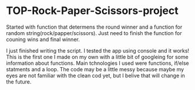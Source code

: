 # TOP-Rock-Paper-Scissors-project

Started with function that determens the round winner and a function for
random string(rock/papper/scissors). Just need to finish the function 
for couning wins and final winner.

I just finished writing the script. I tested the app using console and
it works! This is the first one I made on my own with a little bit of 
googleing for some information about functions. Main tchnologies  I used
were functions, if/else statments and a loop. The code may be a little messy
because maybe my eyes are not familiar with the clean cod yet, but
I belive that will change in the future.
